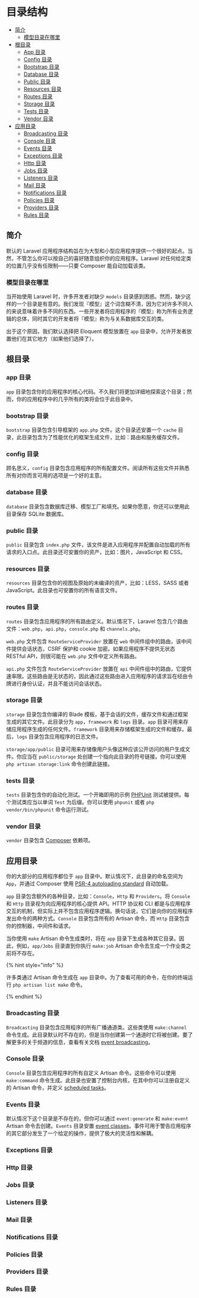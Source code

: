 # 目录结构

* [简介](#jian-jie)
  * [模型目录在哪里](#mo-xing-mu-lu-zai-na-li)
* [根目录](#gen-mu-lu)
  * [App 目录](#app-mu-lu)
  * [Config 目录](#config-mu-lu)
  * [Bootstrap 目录](#bootstrap-mu-lu)
  * [Database 目录](#database-mu-lu)
  * [Public 目录](#public-mu-lu)
  * [Resources 目录](#resources-mu-lu)
  * [Routes 目录](#routes-mu-lu)
  * [Storage 目录](#storage-mu-lu)
  * [Tests 目录](#tests-mu-lu)
  * [Vendor 目录](#vendor-mu-lu)
* [应用目录](#ying-yong-mu-lu)
  * [Broadcasting 目录](#broadcasting-mu-lu)
  * [Console 目录](#console-mu-lu)
  * [Events 目录](#events-mu-lu)
  * [Exceptions 目录](#exceptions-mu-lu)
  * [Http 目录](#http-mu-lu)
  * [Jobs 目录](#jobs-mu-lu)
  * [Listeners 目录](#listeners-mu-lu)
  * [Mail 目录](#mail-mu-lu)
  * [Notifications 目录](#notifications-mu-lu)
  * [Policies 目录](#policies-mu-lu)
  * [Providers 目录](#providers-mu-lu)
  * [Rules 目录](#rules-mu-lu)

## 简介

默认的 Laravel 应用程序结构旨在为大型和小型应用程序提供一个很好的起点。当然，不管怎么你可以按自己的喜好随意组织你的应用程序。Laravel 对任何给定类的位置几乎没有任限制——只要 Composer 能自动加载该类。

### 模型目录在哪里

当开始使用 Laravel 时，许多开发者对缺少 `models` 目录感到困惑。然而，缺少这样的一个目录是有意的。我们发现『模型』这个词含糊不清，因为它对许多不同人的来说意味着许多不同的东西。一些开发者将应用程序的『模型』称为所有业务逻辑的总体，同时其它的开发者将『模型』称为与关系数据库交互的类。

出于这个原因，我们默认选择把 Eloquent 模型放置在 `app` 目录中，允许开发者放置他们在其它地方（如果他们选择了）。

## 根目录

### app 目录

`app` 目录包含你的应用程序的核心代码。不久我们将更加详细地探索这个目录；然而，你的应用程序中的几乎所有的类将会位于此目录中。

### bootstrap 目录

`bootstrap` 目录包含引导框架的 `app.php` 文件。这个目录还安置一个 `cache` 目录，此目录包含为了性能优化的框架生成文件，比如：路由和服务缓存文件。

### config 目录

顾名思义，`config` 目录包含应用程序的所有配置文件。阅读所有这些文件并熟悉所有对你而言可用的选项是一个好的主意。

### database 目录

`database` 目录包含数据库迁移、模型工厂和填充。如果你愿意，你还可以使用此目录保存 SQLite 数据库。

### public 目录

`public` 目录包含 `index.php` 文件，该文件是进入应用程序并配置自动加载的所有请求的入口点。此目录还可安置你的资产，比如：图片，JavaScript 和 CSS。

### resources 目录

`resources` 目录包含你的视图及原始的未编译的资产，比如：LESS，SASS 或者 JavaScript。此目录也可安置你的所有语言文件。

### routes 目录

`routes` 目录包含应用程序的所有路由定义。默认情况下，Laravel 包含几个路由文件：`web.php`，`api.php`，`console.php` 和 `channels.php`。

`web.php` 文件包含 `RouteServiceProvider` 放置在 `web` 中间件组中的路由，该中间件提供会话状态，CSRF 保护和 cookie 加密。如果应用程序不提供无状态 RESTful API，则很可能在 `web.php` 文件中定义所有路由。

`api.php` 文件包含 `RouteServiceProvider` 放置在 `api` 中间件组中的路由，它提供速率限。这些路由是无状态的，因此通过这些路由进入应用程序的请求旨在经由令牌进行身份认证，并且不能访问会话状态。

### storage 目录

`storage` 目录包含你编译的 Blade 模板，基于会话的文件，缓存文件和通过框架生成的其它文件。此目录分为 `app`，`framework` 和 `logs` 目录。`app` 目录可用来存储应用程序生成的任何文件。`framework` 目录用来存储框架生成的文件和缓存。最后，`logs` 目录包含应用程序的日志文件。

`storage/app/public` 目录可用来存储像用户头像这种应该公开访问的用户生成文件。你应当在 `public/storage` 处创建一个指向此目录的符号链接。你可以使用 `php artisan storage:link` 命令创建此链接。

### tests 目录

`tests` 目录包含你的自动化测试。一个开箱即用的示例 [PHPUnit](https://phpunit.de/) 测试被提供。每个测试类应当以单词 `Test` 为后缀。你可以使用 `phpunit` 或者 `php vendor/bin/phpunit` 命令运行测试。

### vendor 目录

`vendor` 目录包含 [Composer](https://getcomposer.org/) 依赖项。

## 应用目录

你的大部分的应用程序都位于 `app` 目录中。默认情况下，此目录的命名空间为 `App`，并通过 Composer 使用 [PSR-4 autoloading standard](https://www.php-fig.org/psr/psr-4/) 自动加载。

`app` 目录包含额外的各种目录，比如：`Console`，`Http` 和 `Providers`。将 `Console` 和 `Http` 目录视为向应用程序的核心提供 API。HTTP 协议和 CLI 都是与应用程序交互的机制，但实际上并不包含应用程序逻辑。换句话说，它们是向你的应用程序发出命令的两种方式。`Console` 目录包含所有的 Artisan 命令，而 `Http` 目录包含你的控制器，中间件和请求。

当你使用 `make` Artisan 命令生成类时，将在 `app` 目录下生成各种其它目录。因此，例如，`app/Jobs` 目录直到你执行 `make:job` Artisan 命令去生成一个作业类之前将不存在。

{% hint style="info" %}

许多类通过 Artisan 命令生成在 `app` 目录中。为了查看可用的命令，在你的终端运行 `php artisan list make` 命令。

{% endhint %}

### Broadcasting 目录

`Broadcasting` 目录包含应用程序的所有广播通道类。这些类使用 `make:channel` 命令生成。此目录默认时不存在的，但是当你创建第一个通道时它将被创建。要了解更多的关于频道的信息，查看有关文档 [event broadcasting](https://laravel.com/docs/5.8/broadcasting)。

### Console 目录

`Console` 目录包含应用程序的所有自定义 Artisan 命令。这些命令可以使用 `make:command` 命令生成。此目录也安置了控制台内核，在其中你可以注册自定义的 Artisan 命令，并定义 [scheduled tasks](https://laravel.com/docs/5.8/scheduling)。

### Events 目录

默认情况下这个目录是不存在的，但你可以通过 `event:generate` 和 `make:event` Artisan 命令去创建。`Events` 目录安置 [event classes](https://laravel.com/docs/5.8/events)。事件可用于警告应用程序的其它部分发生了一个给定的操作，提供了极大的灵活性和解耦。

### Exceptions 目录

### Http 目录

### Jobs 目录

### Listeners 目录

### Mail 目录

### Notifications 目录

### Policies 目录

### Providers 目录

### Rules 目录
